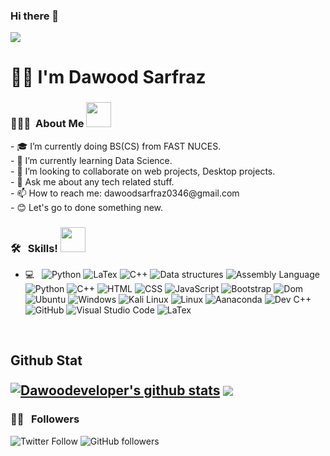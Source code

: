 ### Hi there 👋

![](https://komarev.com/ghpvc/?username=DawoodSarfrazChattha)

<h1> 💁‍♂️ I'm Dawood Sarfraz </h1>

<h3> 👨🏻‍💻 &nbsp;About Me <img src="https://media.giphy.com/media/2rAF2FUn94dIlljSms/giphy.gif" width="40"></h3>
- 🎓 I’m currently doing BS(CS) from FAST NUCES.<br>
- 🌱 I’m currently learning Data Science.<br>
- 👯 I’m looking to collaborate on web projects, Desktop projects.<br>
- 💬 Ask me about any tech related stuff.<br>
- 📫 How to reach me: dawoodsarfraz0346@gmail.com<br>
- 😊 Let's go to done something new.<br>


<h3> 🛠 &nbsp; Skills! <img src="https://media.giphy.com/media/WUlplcMpOCEmTGBtBW/giphy.gif" width="40"></h3>

- 💻 &nbsp;
  ![Python](https://img.shields.io/badge/-Python-333333?style=flat&logo=python)
  ![LaTex](https://img.shields.io/badge/-LaTex-333333?style=flat&logo=LaTex)
  ![C++](https://img.shields.io/badge/-c++-black?logo=c%2B%2B&style=social)
  ![Data structures](https://img.shields.io/badge/Data%20structure-c%2B%2B-blue)
  ![Assembly Language](https://img.shields.io/badge/Assembly%20Language%20-16%20bit--32%20bit-brightgreen) 
  ![Python](https://img.shields.io/badge/-Python-61DAFB?logo=python&logoColor=blue&logoWidth=30)
  ![C++](https://img.shields.io/badge/-c++-black?logo=c%2B%2B&style=social)
  ![HTML](https://img.shields.io/badge/-HTML-333333?style=flat&logo=HTML5)
  ![CSS](https://img.shields.io/badge/-CSS-333333?style=flat&logo=CSS3&logoColor=1572B6)
  ![JavaScript](https://img.shields.io/badge/-JavaScript-333333?style=flat&logo=javascript)
  ![Bootstrap](https://img.shields.io/badge/-Bootstrap-333333?style=flat&logo=bootstrap&logoColor=563D7C)
  ![Dom](https://img.shields.io/badge/Dom-javascript-blu)
 ![Ubuntu](https://img.shields.io/badge/-Ubuntu-FBFBF8?logo=ubuntu&logocolor=Darkgreen&logoWidth=30)
 ![Windows](https://img.shields.io/badge/-windows-FBFBF8?logo=Windows&logocolor=Windows10&logoWidth=30)
 ![Kali Linux](https://img.shields.io/badge/-Kali%20Linux-FBFBF8?logo=Kali%20Linux&logocolor=DarkBlack&logoWidth=30)
 ![Linux](https://img.shields.io/badge/-linux-FBFBF8?style=flat&logo=linux)
 ![Aanaconda](https://img.shields.io/badge/-Aanaconda-F7F6F0?logo=anaconda&logocolor=Darkgreen&logoWidth=30)
 ![Dev C++](https://img.shields.io/badge/Dev-C%2B%2B-blue)
 ![GitHub](https://img.shields.io/badge/-GitHub-333333?style=flat&logo=github)
 ![Visual Studio Code](https://img.shields.io/badge/-Visual%20Studio%20Code-333333?style=flat&logo=visual-studio-code&logoColor=007ACC)
 ![LaTex](https://img.shields.io/badge/-LaTex-333333?style=flat&logo=LaTe)  

 
  </a>&nbsp;&nbsp;
</p>


<h2>Github Stat </br>

<a href="https://github.com/Dawoodeveloper/github-readme-stats"><img align="center" src="https://github-readme-stats.vercel.app/api?username=Dawoodeveloper&show_icons=true&include_all_commits=true&theme=radical&buefy&hide_border=true" alt="Dawoodeveloper's github stats" ></a>
<a href="https://github.com/Dawoodeveloper/github-readme-stats"><img align="center" src="https://github-readme-stats.vercel.app/api/top-langs/?username=Dawoodeveloper&layout=default&theme=radical&buefy&hide_border=true" /></a> 
<!--<a href="https://github.com/DawoodSarfrazChattha/github-readme-stats"><img align="center" src="https://github-readme-stats.vercel.app/api/wakatime?username=Dawoodeveloper&theme=radical&buefy&hide_border=true" alt="Wkatime stats" ></a> -->
 


<h3> 🤝🏻 &nbsp; Followers </h3>

<p> <img alt="Twitter Follow" src="https://img.shields.io/twitter/follow/DawoodChattha03?style=social">
<img alt="GitHub followers" src="https://img.shields.io/github/followers/Dawoodeveloper?style=social">
</p>
